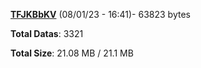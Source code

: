 [**TFJKBbKV**](/data/TFJKBbKV.txt) (08/01/23 - 16:41)- 63823 bytes

**Total Datas**: 3321

**Total Size**: 21.08 MB / 21.1 MB